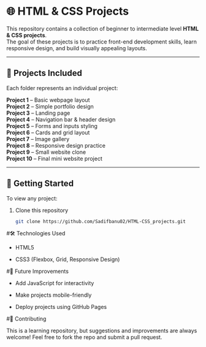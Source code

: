 # 🌐 HTML & CSS Projects

This repository contains a collection of beginner to intermediate level **HTML & CSS projects**.  
The goal of these projects is to practice front-end development skills, learn responsive design, and build visually appealing layouts.

---

## 📂 Projects Included
Each folder represents an individual project:

 **Project 1** – Basic webpage layout  
 **Project 2** – Simple portfolio design     
 **Project 3** – Landing page  
 **Project 4** – Navigation bar & header design  
 **Project 5** – Forms and inputs styling       
 **Project 6** – Cards and grid layout       
 **Project 7** – Image gallery  
 **Project 8** – Responsive design practice  
 **Project 9** – Small website clone  
 **Project 10** – Final mini website project  

---

## 🚀 Getting Started
To view any project:

1. Clone this repository  
   ```bash
   git clone https://github.com/Sadifbanu02/HTML-CSS_projects.git

#🛠️ Technologies Used

- HTML5

- CSS3 (Flexbox, Grid, Responsive Design)
  
#🎯 Future Improvements

- Add JavaScript for interactivity

- Make projects mobile-friendly

- Deploy projects using GitHub Pages

#🤝 Contributing

This is a learning repository, but suggestions and improvements are always welcome!
Feel free to fork the repo and submit a pull request.
